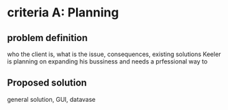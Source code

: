 # criteria A: Planning
## problem definition
who the client is, what is the issue, consequences, existing solutions
Keeler is planning on expanding his bussiness and needs a prfessional way to 

## Proposed solution
general solution, GUI, datavase
